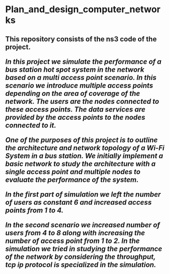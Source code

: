 # Plan_and_design_computer_networks

<h2>This repository consists of the ns3 code of the project. 


_In this project we simulate the performance of a bus station hot spot system in the network based on a multi access point scenario. In this scenario we introduce multiple access points depending on the area of coverage of the network. The users are the nodes connected to these access points. The data services are provided by the access points to the nodes connected to it._

_One of the purposes of this project is to outline the architecture and network topology of a Wi-Fi System in a bus station. We initially implement a basic network to study the architecture with a single access point and multiple nodes to evaluate the performance of the system._

_In the first part of simulation we left the number of users as constant 6 and increased access points from 1 to 4._

_In the second scenario we increased number of users from 4 to 8 along with increasing the number of access point from 1 to 2. In the simulation we tried in studying the performance of the network by considering the throughput, tcp ip protocol is specialized in the simulation._
